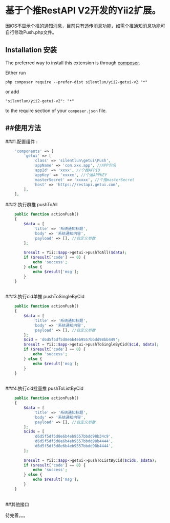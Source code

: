 基于个推RestAPI V2开发的Yii2扩展。
======================
因iOS不显示个推的通知消息，目前只有透传消息功能，如需个推通知消息功能可自行修改Push.php文件。

Installation 安装
------------

The preferred way to install this extension is through [composer](http://getcomposer.org/download/).

Either run

```
php composer require --prefer-dist silentlun/yii2-getui-v2 "*"
```

or add

```
"silentlun/yii2-getui-v2": "*"
```

to the require section of your `composer.json` file.


##使用方法
-----

###1.配置组件  :

```php
    'components' => [
        'getui' => [
            'class' => 'silentlun\getui\Push',
            'appName' => 'com.xxx.app', //APP包名
            'appId' => 'xxxx', //个推APPID
            'appKey' => 'xxxxx', //个推APPKEY
            'masterSecret' => 'xxxxx', //个推masterSecret
            'host' => 'https://restapi.getui.com',
        ],
    ],
```

###2.执行群推 pushToAll
```php 
    public function actionPush()
    {
        $data = [
            'title' => '系统通知标题',
            'body' => '系统通知内容',
            'payload' => [], //自定义参数
        ];
        
        $result = Yii::$app->getui->pushToAll($data);
        if ($result['code'] == 0) {
            echo 'success';
        } else {
            echo $result['msg'];
        }
    }
    
```

###3.执行cid单推 pushToSingleByCid
```php 
    public function actionPush()
    {
        $data = [
            'title' => '系统通知标题',
            'body' => '系统通知内容',
            'payload' => [], //自定义参数
        ];
        $cid = 'd6d5f5df5d8e6b4eb9557bbdd98bb449';
        $result = Yii::$app->getui->pushToSingleByCid($cid, $data);
        if ($result['code'] == 0) {
            echo 'success';
        } else {
            echo $result['msg'];
        }
    }
    
```

###4.执行cid批量推 pushToListByCid
```php
    public function actionPush()
    {
        $data = [
            'title' => '系统通知标题',
            'body' => '系统通知内容',
            'payload' => [], //自定义参数
        ];
        $cids = [
            'd6d5f5df5d8e6b4eb9557bbdd98b34c9', 
            'd6d5f5df5d8e6b4eb9557bbdd98b4444',
            'd6d5f5df5d8e6b4eb9557bbdd98b4444',
        ];
        
        $result = Yii::$app->getui->pushToListByCid($cids, $data);
        if ($result['code'] == 0) {
            echo 'success';
        } else {
            echo $result['msg'];
        }
    }
    
```

##其他接口

待完善。。。